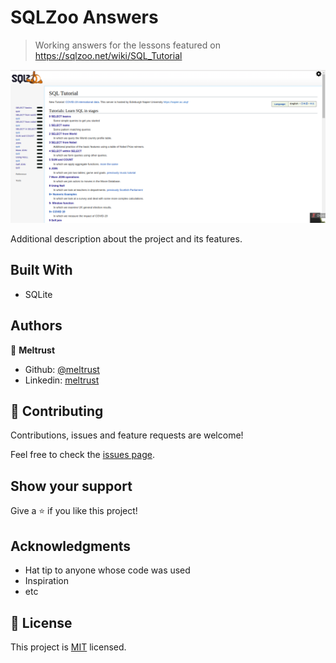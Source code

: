 # SQLZoo Answers

> Working answers for the lessons featured on https://sqlzoo.net/wiki/SQL_Tutorial

![screenshot](./screenshot.png)

Additional description about the project and its features.

## Built With

- SQLite

## Authors

👤 **Meltrust**

- Github: [@meltrust](https://github.com/meltrust)
- Linkedin: [meltrust](https://linkedin.com/meltrust)



## 🤝 Contributing

Contributions, issues and feature requests are welcome!

Feel free to check the [issues page](issues/).

## Show your support

Give a ⭐️ if you like this project!

## Acknowledgments

- Hat tip to anyone whose code was used
- Inspiration
- etc

## 📝 License

This project is [MIT](lic.url) licensed.
